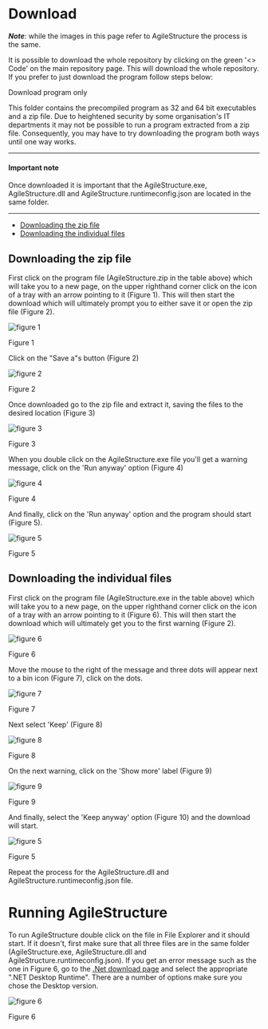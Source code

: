 # Download

***Note***: while the images in this page refer to AgileStructure the process is the same.

It is possible to download the whole repository by clicking on the green '<> Code' on the main repository page. This will download the whole repository. If you prefer to just download the program follow steps below:

Download program only

This folder contains the precompiled program as 32 and 64 bit executables and a zip file. Due to heightened security by some organisation's IT departments it may not be possible to run a program extracted from a zip file. Consequently, you may have to try downloading the program both ways until one way works. 

<hr />

#### Important note  

Once downloaded it is important that the AgileStructure.exe, AgileStructure.dll and AgileStructure.runtimeconfig.json are located in the same folder. 
<hr />

* [Downloading the zip file](#downloading-the-zip-file)
* [Downloading the individual files](#downloading-the-individual-files)

## Downloading the zip file

First click on the program file (AgileStructure.zip in the table above) which will take you to a new page, on the upper righthand corner click on the icon of a tray with an arrow pointing to it (Figure 1). This will then start the download which will ultimately prompt you to either save it or open the zip file (Figure 2).

![figure 1](images/figure1.jpg)

Figure 1

Click on the "Save a"s button (Figure 2)

![figure 2](images/figure2.jpg)

Figure 2

Once downloaded go to the zip file and extract it, saving the files to the desired location (Figure 3)

![figure 3](images/figure3.jpg)

Figure 3

When you double click on the AgileStructure.exe file you'll get a warning message, click on the 'Run  anyway' option (Figure 4)

![figure 4](images/figure4.jpg)

Figure 4

And finally, click on the 'Run  anyway' option and the program should start (Figure 5).

![figure 5](images/figure5.jpg)

Figure 5

## Downloading the individual files

First click on the program file (AgileStructure.exe in the table above) which will take you to a new page, on the upper righthand corner click on the icon of a tray with an arrow pointing to it (Figure 6). This will then start the download which will ultimately get you to the first warning (Figure 2).

![figure 6](images/figure6.jpg)

Figure 6

Move the mouse to the right of the message and three dots will appear next to a bin icon (Figure 7), click on the dots.

![figure 7](images/figure7.jpg)

Figure 7

Next select 'Keep' (Figure 8)

![figure 8](images/figure8.jpg)

Figure 8

On the next warning, click on the 'Show more' label (Figure 9)

![figure 9](images/figure9.jpg)

Figure 9

And finally, select the 'Keep anyway' option (Figure 10) and the download will start.

![figure 5](images/figure10.jpg)

Figure 5

Repeat the process for the AgileStructure.dll and AgileStructure.runtimeconfig.json file.

# Running AgileStructure

To run AgileStructure double click on the file in File Explorer and it should start. If it doesn't, first make sure that all three files are in the same folder (AgileStructure.exe, AgileStructure.dll and AgileStructure.runtimeconfig.json). If you get an error message such as the one in Figure 6, go to the [.Net download page](https://dotnet.microsoft.com/en-us/download/dotnet/7.0) and select the appropriate ".NET Desktop Runtime". There are a number of options make sure you chose the Desktop version.


![figure 6](images/figure11.jpg)

Figure 6